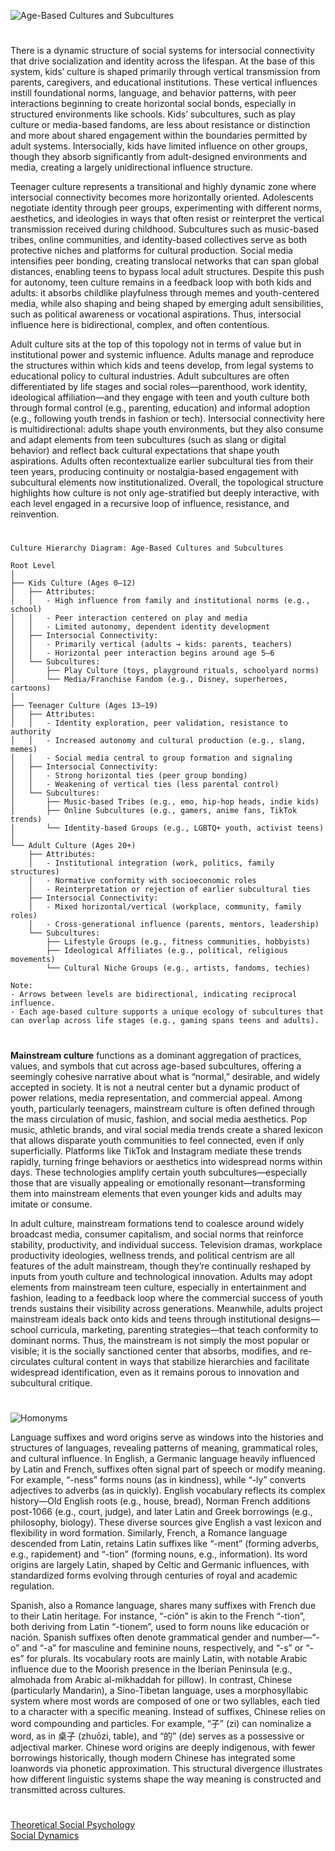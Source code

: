 ![Age-Based Cultures and Subcultures](https://github.com/user-attachments/assets/9c05f22d-57cd-434d-9d16-4d438ab132c5)

#

There is a dynamic structure of social systems for intersocial connectivity that drive socialization and identity across the lifespan. At the base of this system, kids’ culture is shaped primarily through vertical transmission from parents, caregivers, and educational institutions. These vertical influences instill foundational norms, language, and behavior patterns, with peer interactions beginning to create horizontal social bonds, especially in structured environments like schools. Kids’ subcultures, such as play culture or media-based fandoms, are less about resistance or distinction and more about shared engagement within the boundaries permitted by adult systems. Intersocially, kids have limited influence on other groups, though they absorb significantly from adult-designed environments and media, creating a largely unidirectional influence structure.

Teenager culture represents a transitional and highly dynamic zone where intersocial connectivity becomes more horizontally oriented. Adolescents negotiate identity through peer groups, experimenting with different norms, aesthetics, and ideologies in ways that often resist or reinterpret the vertical transmission received during childhood. Subcultures such as music-based tribes, online communities, and identity-based collectives serve as both protective niches and platforms for cultural production. Social media intensifies peer bonding, creating translocal networks that can span global distances, enabling teens to bypass local adult structures. Despite this push for autonomy, teen culture remains in a feedback loop with both kids and adults: it absorbs childlike playfulness through memes and youth-centered media, while also shaping and being shaped by emerging adult sensibilities, such as political awareness or vocational aspirations. Thus, intersocial influence here is bidirectional, complex, and often contentious.

Adult culture sits at the top of this topology not in terms of value but in institutional power and systemic influence. Adults manage and reproduce the structures within which kids and teens develop, from legal systems to educational policy to cultural industries. Adult subcultures are often differentiated by life stages and social roles—parenthood, work identity, ideological affiliation—and they engage with teen and youth culture both through formal control (e.g., parenting, education) and informal adoption (e.g., following youth trends in fashion or tech). Intersocial connectivity here is multidirectional: adults shape youth environments, but they also consume and adapt elements from teen subcultures (such as slang or digital behavior) and reflect back cultural expectations that shape youth aspirations. Adults often recontextualize earlier subcultural ties from their teen years, producing continuity or nostalgia-based engagement with subcultural elements now institutionalized. Overall, the topological structure highlights how culture is not only age-stratified but deeply interactive, with each level engaged in a recursive loop of influence, resistance, and reinvention.

#
```
Culture Hierarchy Diagram: Age-Based Cultures and Subcultures

Root Level
│
├── Kids Culture (Ages 0–12)
│   ├── Attributes:
│   │   - High influence from family and institutional norms (e.g., school)
│   │   - Peer interaction centered on play and media
│   │   - Limited autonomy, dependent identity development
│   ├── Intersocial Connectivity:
│   │   - Primarily vertical (adults → kids: parents, teachers)
│   │   - Horizontal peer interaction begins around age 5–6
│   └── Subcultures:
│       ├── Play Culture (toys, playground rituals, schoolyard norms)
│       └── Media/Franchise Fandom (e.g., Disney, superheroes, cartoons)
│
├── Teenager Culture (Ages 13–19)
│   ├── Attributes:
│   │   - Identity exploration, peer validation, resistance to authority
│   │   - Increased autonomy and cultural production (e.g., slang, memes)
│   │   - Social media central to group formation and signaling
│   ├── Intersocial Connectivity:
│   │   - Strong horizontal ties (peer group bonding)
│   │   - Weakening of vertical ties (less parental control)
│   └── Subcultures:
│       ├── Music-based Tribes (e.g., emo, hip-hop heads, indie kids)
│       ├── Online Subcultures (e.g., gamers, anime fans, TikTok trends)
│       └── Identity-based Groups (e.g., LGBTQ+ youth, activist teens)
│
└── Adult Culture (Ages 20+)
    ├── Attributes:
    │   - Institutional integration (work, politics, family structures)
    │   - Normative conformity with socioeconomic roles
    │   - Reinterpretation or rejection of earlier subcultural ties
    ├── Intersocial Connectivity:
    │   - Mixed horizontal/vertical (workplace, community, family roles)
    │   - Cross-generational influence (parents, mentors, leadership)
    └── Subcultures:
        ├── Lifestyle Groups (e.g., fitness communities, hobbyists)
        ├── Ideological Affiliates (e.g., political, religious movements)
        └── Cultural Niche Groups (e.g., artists, fandoms, techies)

Note:
- Arrows between levels are bidirectional, indicating reciprocal influence.
- Each age-based culture supports a unique ecology of subcultures that can overlap across life stages (e.g., gaming spans teens and adults).
```
#

**Mainstream culture** functions as a dominant aggregation of practices, values, and symbols that cut across age-based subcultures, offering a seemingly cohesive narrative about what is “normal,” desirable, and widely accepted in society. It is not a neutral center but a dynamic product of power relations, media representation, and commercial appeal. Among youth, particularly teenagers, mainstream culture is often defined through the mass circulation of music, fashion, and social media aesthetics. Pop music, athletic brands, and viral social media trends create a shared lexicon that allows disparate youth communities to feel connected, even if only superficially. Platforms like TikTok and Instagram mediate these trends rapidly, turning fringe behaviors or aesthetics into widespread norms within days. These technologies amplify certain youth subcultures—especially those that are visually appealing or emotionally resonant—transforming them into mainstream elements that even younger kids and adults may imitate or consume.

In adult culture, mainstream formations tend to coalesce around widely broadcast media, consumer capitalism, and social norms that reinforce stability, productivity, and individual success. Television dramas, workplace productivity ideologies, wellness trends, and political centrism are all features of the adult mainstream, though they’re continually reshaped by inputs from youth culture and technological innovation. Adults may adopt elements from mainstream teen culture, especially in entertainment and fashion, leading to a feedback loop where the commercial success of youth trends sustains their visibility across generations. Meanwhile, adults project mainstream ideals back onto kids and teens through institutional designs—school curricula, marketing, parenting strategies—that teach conformity to dominant norms. Thus, the mainstream is not simply the most popular or visible; it is the socially sanctioned center that absorbs, modifies, and re-circulates cultural content in ways that stabilize hierarchies and facilitate widespread identification, even as it remains porous to innovation and subcultural critique.

#

![Homonyms](https://github.com/user-attachments/assets/c2dc9a9b-a760-4076-a286-bb98bf1467ac)

Language suffixes and word origins serve as windows into the histories and structures of languages, revealing patterns of meaning, grammatical roles, and cultural influence. In English, a Germanic language heavily influenced by Latin and French, suffixes often signal part of speech or modify meaning. For example, “-ness” forms nouns (as in kindness), while “-ly” converts adjectives to adverbs (as in quickly). English vocabulary reflects its complex history—Old English roots (e.g., house, bread), Norman French additions post-1066 (e.g., court, judge), and later Latin and Greek borrowings (e.g., philosophy, biology). These diverse sources give English a vast lexicon and flexibility in word formation. Similarly, French, a Romance language descended from Latin, retains Latin suffixes like “-ment” (forming adverbs, e.g., rapidement) and “-tion” (forming nouns, e.g., information). Its word origins are largely Latin, shaped by Celtic and Germanic influences, with standardized forms evolving through centuries of royal and academic regulation.

Spanish, also a Romance language, shares many suffixes with French due to their Latin heritage. For instance, “-ción” is akin to the French “-tion”, both deriving from Latin “-tionem”, used to form nouns like educación or nación. Spanish suffixes often denote grammatical gender and number—“-o” and “-a” for masculine and feminine nouns, respectively, and “-s” or “-es” for plurals. Its vocabulary roots are mainly Latin, with notable Arabic influence due to the Moorish presence in the Iberian Peninsula (e.g., almohada from Arabic al-mikhaddah for pillow). In contrast, Chinese (particularly Mandarin), a Sino-Tibetan language, uses a morphosyllabic system where most words are composed of one or two syllables, each tied to a character with a specific meaning. Instead of suffixes, Chinese relies on word compounding and particles. For example, “子” (zi) can nominalize a word, as in 桌子 (zhuōzi, table), and “的” (de) serves as a possessive or adjectival marker. Chinese word origins are deeply indigenous, with fewer borrowings historically, though modern Chinese has integrated some loanwords via phonetic approximation. This structural divergence illustrates how different linguistic systems shape the way meaning is constructed and transmitted across cultures.

#
[Theoretical Social Psychology](https://chatgpt.com/g/g-6807d47ef36481918e2223b497449d4e-theoretical-social-psychology)
<br>
[Social Dynamics](https://chatgpt.com/g/g-67f0c4af32548191a7443ddbfd3fef61-social-dynamics)
